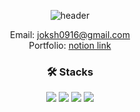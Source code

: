 <div align="center">

![header](https://capsule-render.vercel.app/api?type=waving&color=70c9ff&height=300&section=header&text=SeungHyo%20Kim&fontSize=75&fontColor=218aca)


Email: joksh0916@gmail.com <br>
Portfolio: [notion link](https://www.notion.so/830a2e8af6414c0e8b02ca72e23eddae)

### 🛠 Stacks

<img src="https://img.shields.io/badge/Android-3DDC84?style=flat-square&logo=Android&logoColor=white"/>
<img src="https://img.shields.io/badge/Java-007396?style=flat-square&logo=OpenJDK&logoColor=white"/>
<img src="https://img.shields.io/badge/Python-3776AB?style=flat-square&logo=Python&logoColor=white">
<img src="https://img.shields.io/badge/Git-F05032?style=flat-square&logo=Git&logoColor=white">

</div>

<!--
**kimseunghyo/kimseunghyo** is a ✨ _special_ ✨ repository because its `README.md` (this file) appears on your GitHub profile.

Here are some ideas to get you started:

- 🔭 I’m currently working on ...
- 🌱 I’m currently learning ...
- 👯 I’m looking to collaborate on ...
- 🤔 I’m looking for help with ...
- 💬 Ask me about ...
- 📫 How to reach me: ...
- 😄 Pronouns: ...
- ⚡ Fun fact: ...
-->

